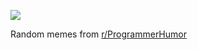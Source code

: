 ![](https://preview.redd.it/z2qqz6l55edf1.png?width=640&crop=smart&auto=webp&s=92a2f68cae15cc9e67528e18a27241acebb7826e)

 Random memes from [r/ProgrammerHumor](https://www.reddit.com/r/ProgrammerHumor/)
